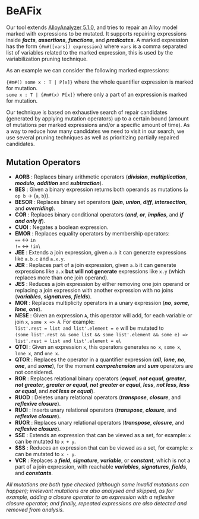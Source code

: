 # BeAFix

Our tool extends [AlloyAnalyzer 5.1.0](https://github.com/AlloyTools/org.alloytools.alloy),  and  tries to repair an Alloy model marked with expressions to be mutated. It supports repairing expressions inside **_facts_**, **_assertions_**, **_functions_**, and **_predicates_**. A marked expression has the form `{#m#([vars]) expression}` where `vars` is a comma separated list of variables related to the marked expression, this is used by the variabilization pruning technique.

As an example we can consider the following marked expressions:<br/>

`{#m#() some x : T | P[x]}` where the whole quantifier expression is marked for mutation.<br/>
`some x : T | {#m#(x) P[x]}` where only a part of an expression is marked for mutation.<br/>

Our technique is based on exhaustive search of repair candidates (generated by applying mutation operators) up to a certain bound (amount of mutations per marked expressions and/or a specific amount of time). As a way to reduce how many candidates we need to visit in our search, we use several pruning techniques as well as prioritizing partially repaired candidates.

## Mutation Operators

* **AORB**       : Replaces binary arithmetic operators (**_division_**, **_multiplication_**, **_modulo_**, **_addition_** and **_subtraction_**).
* **BES** 		: Given a binary expression returns both operands as mutations (`a op b` -> {`a`, `b`}).
* **BESOR** 	: Replaces binary set operators (**_join_**, **_union_**, **_diff_**, **_intersection_**, and **_overriding_**).
* **COR** 		: Replaces binary conditional operators (**_and_**, **_or_**, **_implies_**, and **_if and only if_**).
* **CUOI** 		: Negates a boolean expression.
* **EMOR** 	     : Replaces equality operators by membership operators:\
                    `==` <-> `in`\
                    `!=` <-> `!in`\
* **JEE** 		: Extends a join expression, given `a.b` it can generate expressions like `a.b.c` and `a.x.y`.
* **JER** 		: Replaces part of a join expression, given `a.b` it can generate expressions like `a.x` **but will not generate** expressions like `x.y` (which replaces more than one join operand).
* **JES** 		: Reduces a join expression by either removing one join operand or replacing a join expression with another expression with no joins (**_variables_**, **_signatures_**, **_fields_**).
* **MOR** 		: Replaces multiplicity operators in a unary expression (**_no_**, **_some_**, **_lone_**, **_one_**).
* **NESE** 		: Given an expression `A`, this operator will add, for each variable or join `x`, `some x => A`. For example:\
               `list'.rest = list and list'.element = e` will be mutated to\
               `(some list'.rest && some list && some list'.element && some e) => list'.rest = list and list'.element = e`\
* **QTOI** 		: Given an expression `x`, this operators generates `no x`, `some x`, `lone x`, and `one x`.
* **QTOR** 		: Replaces the operator in a quantifier expression (**_all_**, **_lone_**, **_no_**, **_one_**, and **_some_**), for the moment **_comprehension_** and **_sum_** operators are not considered.
* **ROR**        : Replaces relational binary operators (**_equal_**, **_not equal_**, **_greater_**, **_not greater_**, **_greater or equal_**, **_not greater or equal_**, **_less_**, **_not less_**, **_less or equal_**, and **_not less or equal_**).
* **RUOD** 	     : Deletes unary relational operators (**_transpose_**, **_closure_**, and **_reflexive closure_**).
* **RUOI** 		: Inserts unary relational operators (**_transpose_**, **_closure_**, and **_reflexive closure_**).
* **RUOR** 	     : Replaces unary relational operators (**_transpose_**, **_closure_**, and **_reflexive closure_**).
* **SSE** 		: Extends an expression that can be viewed as a set, for example: `x` can be mutated to `x + y`.
* **SSS** 		: Reduces an expression that can be viewed as a set, for example: `x` can be mutated to `x - y`.
* **VCR** 		: Replaces a **_field_**, **_signature_**, **_variable_**, or **_constant_**, which is not a part of a join expression,  with reachable **_variables_**, **_signatures_**, **_fields_**, and **_constants_**.

*All mutations are both type checked (although some invalid mutations can happen); irrelevant mutations are also analysed and skipped, as for example, adding a closure operator to an expression with a reflexive closure operator;  and finally, repeated expressions are also detected and removed from analysis.*
